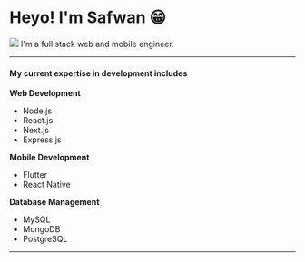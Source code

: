 
# Heyo! I'm Safwan 😁
<a href="https://behance.net/safwanyp" target="_blank" rel="noopener noreferrer"><img src="https://i.imgur.com/YCe8Rny.jpg"></a> 
I'm a full stack web and mobile engineer.
___
#### My current expertise in development includes
<b>Web Development</b><br>
- Node.js
- React.js
- Next.js
- Express.js


<b>Mobile Development</b><br>
- Flutter
- React Native

<b>Database Management</b><br>
- MySQL
- MongoDB
- PostgreSQL
 ___
 
